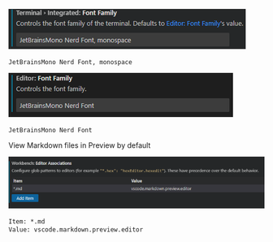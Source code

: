 ![GeneralattachmentsPasted_image_20221130081536](attachments/GeneralattachmentsPasted_image_20221130081536.png)

```Plain
JetBrainsMono Nerd Font, monospace
```

![GeneralattachmentsPasted_image_20221130081426](attachments/GeneralattachmentsPasted_image_20221130081426.png)

```Plain
JetBrainsMono Nerd Font
```

View Markdown files in Preview by default

![GeneralattachmentsPasted_image_20230310103514](attachments/GeneralattachmentsPasted_image_20230310103514.png)

```Plain
Item: *.md
Value: vscode.markdown.preview.editor
```